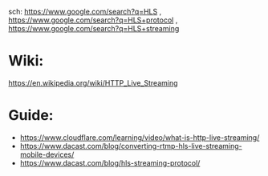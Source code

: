 sch: https://www.google.com/search?q=HLS , https://www.google.com/search?q=HLS+protocol , https://www.google.com/search?q=HLS+streaming

# Wiki:
https://en.wikipedia.org/wiki/HTTP_Live_Streaming

# Guide:
- https://www.cloudflare.com/learning/video/what-is-http-live-streaming/
- https://www.dacast.com/blog/converting-rtmp-hls-live-streaming-mobile-devices/
- https://www.dacast.com/blog/hls-streaming-protocol/
